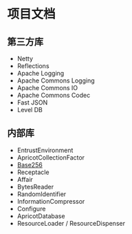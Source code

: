 # 项目文档
## 第三方库
* Netty
* Reflections
* Apache Logging
* Apache Commons Logging
* Apache Commons IO
* Apache Commons Codec
* Fast JSON
* Level DB

## 内部库
* EntrustEnvironment
* ApricotCollectionFactor
* [Base256](/doc/zh_cn/develop/working_stream/project/codes/math/Base256.md)
* Receptacle
* Affair
* BytesReader
* RandomIdentifier
* InformationCompressor
* Configure
* ApricotDatabase
* ResourceLoader / ResourceDispenser

